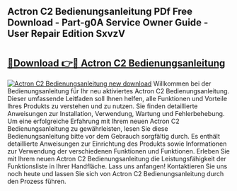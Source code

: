 ## Actron C2 Bedienungsanleitung PDf Free Download - Part-g0A Service Owner Guide - User Repair Edition SxvzV

# <h2><a href="http://df1vg2d.blite.top/?on=Actron+C2+Bedienungsanleitung">🔗Download 👉🔴 Actron C2 Bedienungsanleitung</a></h2>

[![Actron C2 Bedienungsanleitung new download](https://i.imgur.com/lujVjoI.png)](http://df1vg2d.blite.top/?on=Actron+C2+Bedienungsanleitung)
Willkommen bei der Bedienungsanleitung für Ihr neu aktiviertes Actron C2 Bedienungsanleitung. Dieser umfassende Leitfaden soll Ihnen helfen, alle Funktionen und Vorteile Ihres Produkts zu verstehen und zu nutzen. Sie finden detaillierte Anweisungen zur Installation, Verwendung, Wartung und Fehlerbehebung. Um eine erfolgreiche Erfahrung mit Ihrem neuen Actron C2 Bedienungsanleitung zu gewährleisten, lesen Sie diese Bedienungsanleitung bitte vor dem Gebrauch sorgfältig durch. Es enthält detaillierte Anweisungen zur Einrichtung des Produkts sowie Informationen zur Verwendung der verschiedenen Funktionen und Funktionen. Erleben Sie mit Ihrem neuen Actron C2 Bedienungsanleitung die Leistungsfähigkeit der Funktionsliste in Ihrer Handfläche. Lass uns anfangen! Kontaktieren Sie uns noch heute und lassen Sie sich von Actron C2 Bedienungsanleitung durch den Prozess führen.
